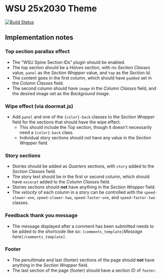 # WSU 25x2030 Theme

[![Build Status](https://travis-ci.org/washingtonstateuniversity/WSU-25x2030-Theme.svg?branch=master)](https://travis-ci.org/washingtonstateuniversity/WSU-25x2030-Theme)

## Implementation notes

### Top section parallax effect

* The "WSU Spine Section IDs" plugin should be enabled.
* The top section should be a _Halves_ section, with no _Section Classes_ value, `panel` as the _Section Wrapper_ value, and `top` as the _Section Id_.
* The content goes in the first column, which should have `padded` set in the _Column Classes_ field.
* The second column should have `image` in the _Column Classes_ field, and the desired image set as the _Background Image_.

### Wipe effect (via doormat.js)

* Add `panel` and one of the `{color}-back` classes to the _Section Wrapper_ field for the sections that should have the wipe effect.
  * This should include the Top section, though it doesn't necessarily need a `{color}-back` class.
  * Individual story sections should _not_ have any value in the _Section Wrapper_ field.

### Story sections

* Stories should be added as _Quarters_ sections, with `story` added to the  _Section Classes_ field.
* The story text should be in the first or second column, which should have `excerpt` added to the _Column Classes_ field.
* Stories sections should **not** have anything in the _Section Wrapper_ field.
* The *velocity* of each column in a story can be controlled with the `speed-slower-one`, `speed-slower-two`, `speed-faster-one`, and `speed-faster-two` classes.

### Feedback thank you message

* The message displayed after a comment has been submitted needs to be added to the shortcode like so: `[comments_template]`_Message here_`[/comments_template]`.

### Footer

* The penultimate and last (footer) sections of the page should **not** have anything in the _Section Wrapper_ field.
* The last section of the page (footer) should have a section ID of `footer`.

